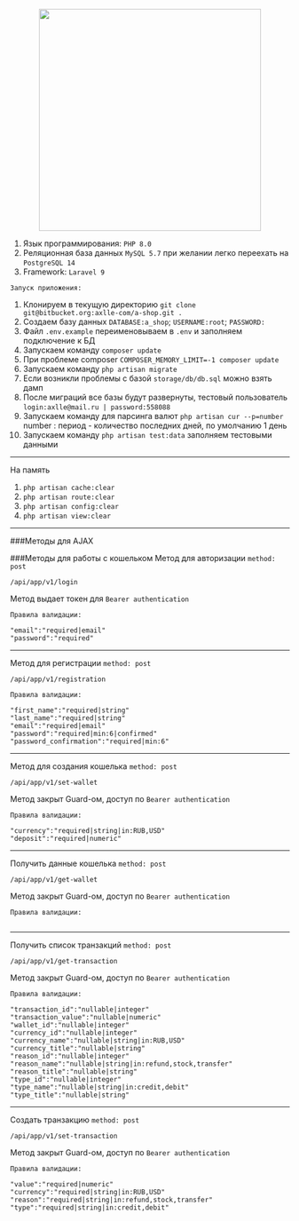 <p align="center"><a href="https://laravel.com" target="_blank"><img src="https://raw.githubusercontent.com/laravel/art/master/logo-lockup/5%20SVG/2%20CMYK/1%20Full%20Color/laravel-logolockup-cmyk-red.svg" width="400"></a></p>

1. Язык программирования: `PHP 8.0`
2. Реляционная база данных `MySQL 5.7` при желании легко переехать на `PostgreSQL 14`
3. Framework: `Laravel 9`
```
Запуск приложения:
```
1. Клонируем в текущую директорию `git clone git@bitbucket.org:axlle-com/a-shop.git .`
2. Создаем базу данных `DATABASE:a_shop`; `USERNAME:root`; `PASSWORD:`
3. Файл `.env.example` переименовываем в `.env` и заполняем подключение к БД
4. Запускаем команду `composer update`
5. При проблеме composer `COMPOSER_MEMORY_LIMIT=-1 composer update`
6. Запускаем команду `php artisan migrate`
7. Если возникли проблемы с базой `storage/db/db.sql` можно взять дамп
8. После миграций все базы будут развернуты, тестовый пользователь `login:axlle@mail.ru | password:558088`
9. Запускаем команду для парсинга валют `php artisan cur --p=number` number : период - количество последних дней, по умолчанию 1 день
10. Запускаем команду `php artisan test:data` заполняем тестовыми данными
---
На память
1. `php artisan cache:clear`
2. `php artisan route:clear`
3. `php artisan config:clear`
4. `php artisan view:clear`
---

###Методы для AJAX


###Методы для работы с кошельком
Метод для авторизации
`method: post `
```
/api/app/v1/login
```
Метод выдает токен для `Bearer authentication`
```
Правила валидации:
```
```
"email":"required|email"
"password":"required"
```
---
Метод для регистрации
`method: post `
```
/api/app/v1/registration
```
```
Правила валидации:
```
```
"first_name":"required|string"
"last_name":"required|string"
"email":"required|email"
"password":"required|min:6|confirmed"
"password_confirmation":"required|min:6"
```
---
Метод для создания кошелька
`method: post `
```
/api/app/v1/set-wallet
```
Метод закрыт Guard-ом, доступ по `Bearer authentication`
```
Правила валидации:
```
```
"currency":"required|string|in:RUB,USD"
"deposit":"required|numeric"
```
---
Получить данные кошелька
`method: post `
```
/api/app/v1/get-wallet
```
Метод закрыт Guard-ом, доступ по `Bearer authentication`
```
Правила валидации:
```
```
```
---
Получить список транзакций
`method: post `
```
/api/app/v1/get-transaction
```
Метод закрыт Guard-ом, доступ по `Bearer authentication`
```
Правила валидации:
```
```
"transaction_id":"nullable|integer"
"transaction_value":"nullable|numeric"
"wallet_id":"nullable|integer"
"currency_id":"nullable|integer"
"currency_name":"nullable|string|in:RUB,USD"
"currency_title":"nullable|string"
"reason_id":"nullable|integer"
"reason_name":"nullable|string|in:refund,stock,transfer"
"reason_title":"nullable|string"
"type_id":"nullable|integer"
"type_name":"nullable|string|in:credit,debit"
"type_title":"nullable|string"
```
---
Создать транзакцию
`method: post `
```
/api/app/v1/set-transaction
```
Метод закрыт Guard-ом, доступ по `Bearer authentication`
```
Правила валидации:
```
```
"value":"required|numeric"
"currency":"required|string|in:RUB,USD"
"reason":"required|string|in:refund,stock,transfer"
"type":"required|string|in:credit,debit"
```
